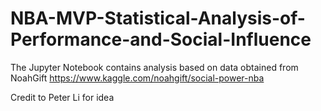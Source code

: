 # NBA-MVP-Statistical-Analysis-of-Performance-and-Social-Influence
The Jupyter Notebook contains analysis based on data obtained from NoahGift https://www.kaggle.com/noahgift/social-power-nba

Credit to Peter Li for idea 


